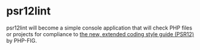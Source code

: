 # psr12lint

psr12lint will become a simple console application that will check PHP files or projects for compliance to [the new, extended coding style guide (PSR12)](https://github.com/php-fig/fig-standards/blob/master/proposed/extended-coding-style-guide.md) by PHP-FIG.
